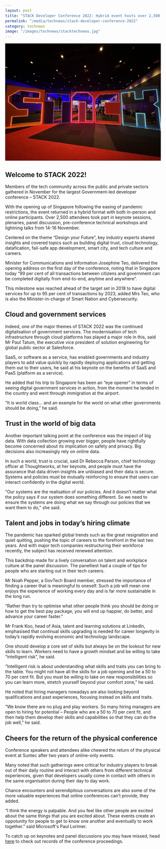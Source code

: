 ```yaml
---
layout: post
title: "STACK Developer Conference 2022: Hybrid event hosts over 2,500 attendees"
permalink: "/media/technews/stack-developer-conference-2022"
category: technews
image: "/images/technews/stacktechnews.jpg"
---
```


![Welcome to STACK2022!](/images/technews/stacktechnews.jpg)
 

## Welcome to STACK 2022!
Members of the tech community across the public and private sectors gathered in November for the largest Government-led developer conference – STACK 2022.

With the opening up of Singapore following the easing of pandemic restrictions, the event returned in a hybrid format with both in-person and online participants. Over 2,500 attendees took part in keynote sessions, plenaries, panel discussion, pre-conference technical workshops and lightning talks from 14-16 November.   

Centered on the theme “Design your Future”, key industry experts shared insights  and covered topics such as building digital trust, cloud technology, datafication, fail-safe app development, smart city, and tech culture and careers.

Minister for Communications and Information Josephine Teo, delivered the opening address on the first day of the conference, noting that in Singapore today “99 per cent of all transactions between citizens and government can be completed digitally from end-to-end, anytime and anywhere”.

This milestone was reached ahead of the target set in 2018 to have digital services for up to 95 per cent of transactions by 2023, added Mrs Teo, who is also the Minister-in-charge of Smart Nation and Cybersecurity.

  
## Cloud and government services

Indeed, one of the major themes of STACK 2022 was the continued digitalisation of government services. The modernisation of tech infrastructure through cloud platforms has played a major role in this, said Mr Paul Tatum, the executive vice president of solution engineering for global public sector at Salesforce. 

SaaS, or software as a service, has enabled governments and industry players to add value quickly by rapidly deploying applications and getting them out to their users, he said at his keynote on the benefits of SaaS and PaaS (platform as a service). 

He added that his trip to Singapore has been an “eye opener” in terms of seeing digital government services in action, from the moment he landed in the country and went through immigration at the airport. 

“It is world class… and an example for the world on what other governments should be doing,” he said. 

## Trust in the world of big data 

Another important talking point at the conference was the impact of big data. With data collection growing ever bigger, people have rightfully become concerned about its implication on safety and privacy. Big decisions also increasingly rely on online data. 

In such a world, trust is crucial, said Dr Rebecca Parson, chief technology officer at Thoughtworks, at her keynote, and people must have the assurance that data driven insights are unbiased and their data is secure. Systems and policies must be mutually reinforcing to ensure that users can interact confidently in the digital world. 

“Our systems are the realisation of our policies. And it doesn’t matter what the policy says if our system does something different. So we need to ensure the systems are doing what we say through our policies that we want them to do,” she said. 

## Talent and jobs in today’s hiring climate

The pandemic has sparked global trends such as the great resignation and quiet quitting, pushing the topic of careers to the forefront in the last two years. And with major tech companies restructuring their workforce recently, the subject has received renewed attention. 

This backdrop made for a lively conversation on talent and workplace culture at the panel discussion. The panelliest had a couple of tips for people who are starting out in their tech careers. 

Mr Noah Pepper, a GovTech Board member, stressed the importance of finding a career that is meaningful to oneself. Such a job will mean one enjoys the experience of working every day and is far more sustainable in the long run. 

“Rather than try to optimise what other people think you should be doing or how to get the best pay package, you will end up happier, do better, and advance your career faster.” 

Mr Frank Koo, head of Asia, talent and learning solutions at LinkedIn, emphasised that continual skills upgrading is needed for career longevity in today’s rapidly evolving economic and technology landscape. 

One should develop a core set of skills but always be on the lookout for new skills to learn. Workers need to have a growth mindset and be willing to take “intelligent risk”, he said. 

“Intelligent risk is about understanding what skills and traits you can bring to the table. You might not have all the skills for a job opening and be a 50 to 70 per cent fit. But you must be willing to take on new responsibilities so you can learn more, stretch yourself beyond your comfort zone,” he said. 

He noted that hiring managers nowadays are also looking beyond qualifications and past experiences, focusing instead on skills and traits. 

“We know there are no plug and play workers. So many hiring managers are open to hiring for potential – People who are a 50 to 70 per cent fit, and then help them develop their skills and capabilities so that they can do the job well,” he said. 

## Cheers for the return of the physical conference

Conference speakers and attendees alike cheered the return of the physical event at Suntec after two years of online-only events. 

Many noted that such gatherings were critical for industry players to break out of their daily routine and interact with others from different technical experiences, given that developers usually come in contact with others in the same organisation during their day to day work. 

Chance encounters and serendipitous conversations are also some of the more valuable experiences that online conferences can’t provide, they added. 

“I think the energy is palpable. And you feel like other people are excited about the same things that you are excited about. These events create an oppotunity for people to get to know one another and eventually to work together.” said Microsoft's Paul Lorimer.  

To catch up on keynotes and panel discussions you may have missed, head [here](https://www.developer.tech.gov.sg/communities/events/conferences/stack-2022-developer-conference/recordings/all-recordings.html) to check out records of the conference proceedings. 
